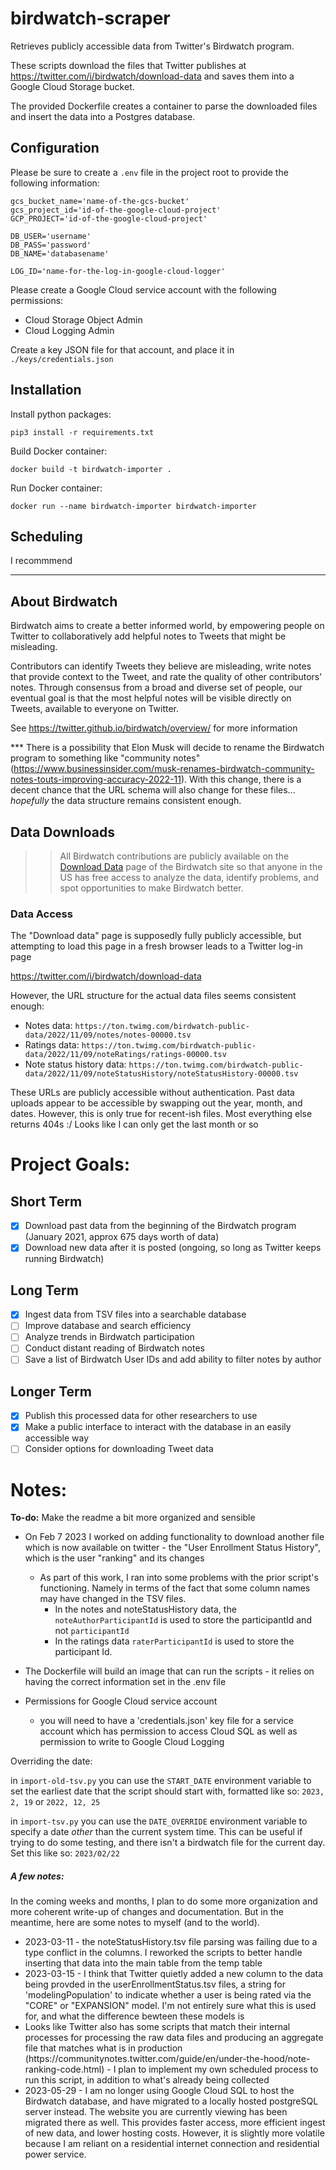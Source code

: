 # birdwatch-scraper
Retrieves publicly accessible data from Twitter's Birdwatch program. 

These scripts download the files that Twitter publishes at https://twitter.com/i/birdwatch/download-data and saves them into a Google Cloud Storage bucket.

The provided Dockerfile creates a container to parse the downloaded files and insert the data into a Postgres database.

## Configuration

Please be sure to create a `.env` file in the project root to provide the following information:

```
gcs_bucket_name='name-of-the-gcs-bucket'
gcs_project_id='id-of-the-google-cloud-project'
GCP_PROJECT='id-of-the-google-cloud-project'

DB_USER='username'
DB_PASS='password'
DB_NAME='databasename'

LOG_ID='name-for-the-log-in-google-cloud-logger'
```

Please create a Google Cloud service account with the following permissions:

- Cloud Storage Object Admin
- Cloud Logging Admin

Create a key JSON file for that account, and place it in `./keys/credentials.json`

## Installation

Install python packages:

```
pip3 install -r requirements.txt
```

Build Docker container:

```
docker build -t birdwatch-importer .
```

Run Docker container:

```
docker run --name birdwatch-importer birdwatch-importer
```

## Scheduling

I recommmend 

---

## About Birdwatch

Birdwatch aims to create a better informed world, by empowering people on Twitter to collaboratively add helpful notes to Tweets that might be misleading.

Contributors can identify Tweets they believe are misleading, write notes that provide context to the Tweet, and rate the quality of other contributors’ notes. Through consensus from a broad and diverse set of people, our eventual goal is that the most helpful notes will be visible directly on Tweets, available to everyone on Twitter.

See https://twitter.github.io/birdwatch/overview/ for more information

*** There is a possibility that Elon Musk will decide to rename the Birdwatch program to something like "community notes" (https://www.businessinsider.com/musk-renames-birdwatch-community-notes-touts-improving-accuracy-2022-11). With this change, there is a decent chance that the URL schema will also change for these files... _hopefully_ the data structure remains consistent enough.

## Data Downloads

>> All Birdwatch contributions are publicly available on the [Download Data](https://twitter.com/i/birdwatch/download-data) page of the Birdwatch site so that anyone in the US has free access to analyze the data, identify problems, and spot opportunities to make Birdwatch better.

### Data Access

The "Download data" page is supposedly fully publicly accessible, but attempting to load this page in a fresh browser leads to a Twitter log-in page

https://twitter.com/i/birdwatch/download-data

However, the URL structure for the actual data files seems consistent enough:

- Notes data: `https://ton.twimg.com/birdwatch-public-data/2022/11/09/notes/notes-00000.tsv`
- Ratings data: `https://ton.twimg.com/birdwatch-public-data/2022/11/09/noteRatings/ratings-00000.tsv`
- Note status history data: `https://ton.twimg.com/birdwatch-public-data/2022/11/09/noteStatusHistory/noteStatusHistory-00000.tsv`

These URLs are publicly accessible without authentication. Past data uploads appear to be accessible by swapping out the year, month, and dates. However, this is only true for recent-ish files. Most everything else returns 404s :/
Looks like I can only get the last month or so

# Project Goals:

## Short Term

- [X] Download past data from the beginning of the Birdwatch program (January 2021, approx 675 days worth of data)
- [X] Download new data after it is posted (ongoing, so long as Twitter keeps running Birdwatch)

## Long Term

- [X] Ingest data from TSV files into a searchable database
- [ ] Improve database and search efficiency
- [ ] Analyze trends in Birdwatch participation
- [ ] Conduct distant reading of Birdwatch notes
- [ ] Save a list of Birdwatch User IDs and add ability to filter notes by author

## Longer Term

- [X] Publish this processed data for other researchers to use
- [X] Make a public interface to interact with the database in an easily accessible way
- [ ] Consider options for downloading Tweet data

# Notes:

**To-do:** Make the readme a bit more organized and sensible

- On Feb 7 2023 I worked on adding functionality to download another file which is now available on twitter - the "User Enrollment Status History", which is the user "ranking" and its changes
  - As part of this work, I ran into some problems with the prior script's functioning. Namely in terms of the fact that some column names may have changed in the TSV files. 
    - In the notes and noteStatusHistory data, the `noteAuthorParticipantId` is used to store the participantId and not `participantId`
    - In the ratings data `raterParticipantId` is used to store the participant Id.


- The Dockerfile will build an image that can run the scripts - it relies on having the correct information set in the .env file
- Permissions for Google Cloud service account
  - you will need to have a 'credentials.json' key file for a service account which has permission to access Cloud SQL as well as permission to write to Google Cloud Logging

Overriding the date:

in `import-old-tsv.py` you can use the `START_DATE` environment variable to set the earliest date that the script should start with, formatted like so: `2023, 2, 19` or `2022, 12, 25`

in `import-tsv.py` you can use the `DATE_OVERRIDE` environment variable to specify a date _other_ than the current system time. This can be useful if trying to do some testing, and there isn't a birdwatch file for the current day. Set this like so: `2023/02/22`

<h5>A few notes:</h5>
<p>In the coming weeks and months, I plan to do some more organization and more coherent write-up of changes and documentation. But in the meantime, here are some notes to myself (and to the world). </p>
<ul>
    <li>2023-03-11 - the noteStatusHistory.tsv file parsing was failing due to a type conflict in the columns. I reworked the scripts to better handle inserting that data into the main table from the temp table</li>
    <li>2023-03-15 - I think that Twitter quietly added a new column to the data being provded in the userEnrollmentStatus.tsv files, a string for 'modelingPopulation' to indicate whether a user is being rated via the "CORE" or "EXPANSION" model. I'm not entirely sure what this is used for, and what the difference bewteen these models is</li>
    <li>Looks like Twitter also has some scripts that match their internal processes for processing the raw data files and producing an aggregate file that matches what is in production (https://communitynotes.twitter.com/guide/en/under-the-hood/note-ranking-code.html) - I plan to implement my own scheduled process to run this script, in addition to what's already being collected</li>
    <li>2023-05-29 - I am no longer using Google Cloud SQL to host the Birdwatch database, and have migrated to a locally hosted postgreSQL server instead. The website you are currently viewing has been migrated there as well. This provides faster access, more efficient ingest of new data, and lower hosting costs. However, it is slightly more volatile because I am reliant on a residential internet connection and residential power service.</li>
</ul>